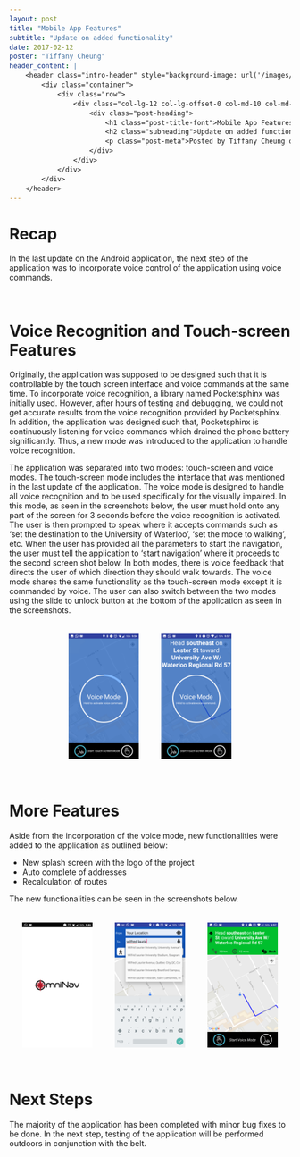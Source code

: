 ```yaml
---
layout: post
title: "Mobile App Features"
subtitle: "Update on added functionality"
date: 2017-02-12
poster: "Tiffany Cheung"
header_content: |
    <header class="intro-header" style="background-image: url('/images/background/bg_21.jpg')">
        <div class="container">
            <div class="row">
                <div class="col-lg-12 col-lg-offset-0 col-md-10 col-md-offset-1">
                    <div class="post-heading">
                        <h1 class="post-title-font">Mobile App Features</h1>
                        <h2 class="subheading">Update on added functionality</h2>
                        <p class="post-meta">Posted by Tiffany Cheung on February 12, 2017</p>
                    </div>
                </div>
            </div>
        </div>
    </header>
---
```


# Recap
In the last update on the Android application, the next step of the application was to incorporate voice control of the application using voice commands.

<br>

# Voice Recognition and Touch-screen Features

Originally, the application was supposed to be designed such that it is controllable by the touch screen interface and voice commands at the same time. To incorporate voice recognition, a library named Pocketsphinx was initially used. However, after hours of testing and debugging, we could not get accurate results from the voice recognition provided by Pocketsphinx. In addition, the application was designed such that, Pocketsphinx is continuously listening for voice commands which drained the phone battery significantly. Thus, a new mode was introduced to the application to handle voice recognition.


The application was separated into two modes: touch-screen and voice modes. The touch-screen mode includes the interface that was mentioned in the last update of the application. The voice mode is designed to handle all voice recognition and to be used specifically for the visually impaired. In this mode, as seen in the screenshots below, the user must hold onto any part of the screen for 3 seconds before the voice recognition is activated. The user is then prompted to speak where it accepts commands such as ‘set the destination to the University of Waterloo’, ‘set the mode to walking’, etc. When the user has provided all the parameters to start the navigation, the user must tell the application to ‘start navigation’ where it proceeds to the second screen shot below. In both modes, there is voice feedback that directs the user of which direction they should walk towards. The voice mode shares the same functionality as the touch-screen mode except it is commanded by voice. The user can also switch between the two modes using the slide to unlock button at the bottom of the application as seen in the screenshots.

<div style="display: flex; justify-content: center;">
    <img src="/images/blog/2017-02-12/02.png" alt="Voice Screen Capture #1" width="25%" height="25%" style="padding:20px" />
    <img src="/images/blog/2017-02-12/05.png" alt="Voice Screen Capture #2" width="25%" height="25%" style="padding:20px" />
</div>

<br>

# More Features

Aside from the incorporation of the voice mode, new functionalities were added to the application as outlined below:
- New splash screen with the logo of the project
- Auto complete of addresses
- Recalculation of routes

The new functionalities can be seen in the screenshots below.

<div style="display: flex; justify-content: center;">
    <img src="/images/blog/2017-02-12/01.png" alt="Splash Screen" width="25%" height="25%" style="padding:20px" />
    <img src="/images/blog/2017-02-12/03.png" alt="Address Auto-Complete" width="25%" height="25%" style="padding:20px" />
    <img src="/images/blog/2017-02-12/04.png" alt="Route Recalculation" width="25%" height="25%" style="padding:20px" />
</div>

<br>

# Next Steps

The majority of the application has been completed with minor bug fixes to be done. In the next step, testing of the application will be performed outdoors in conjunction with the belt.